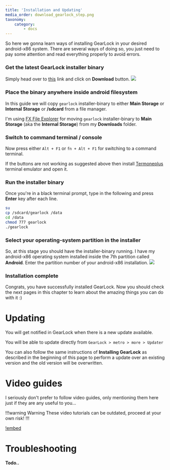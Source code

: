 ```yaml
---
title: 'Installation and Updating'
media_order: download_gearlock_step.png
taxonomy:
    category:
        - docs
---
```


So here we gonna learn ways of installing GearLock in your desired android-x86 system. There are several ways of doing so, you just need to pay some attention and read everything properly to avoid errors.

### Get the latest GearLock installer binary

Simply head over to [this](https://supreme-gamers.com/r/gearlock-custom-recovery-replacement-for-android-x86.40) link and click on **Download** button.
![](download_gearlock.png)

### Place the binary anywhere inside android filesystem

In this guide we will copy `gearlock` installer-binary to either **Main Storage** or **Internal Storage** or **/sdcard** from a file manager.

I'm using [FX File Explorer](https://fx-file-explorer.en.uptodown.com/android) for moving `gearlock` installer-binary to **Main Storage** (aka the **Internal Storage**) from my **Downloads** folder.

### Switch to command terminal / console

Now press either `Alt + F1` or `fn + Alt + F1` for switching to a command terminal.

If the buttons are not working as suggested above then install [Termoneplus](https://apkpure.com/termone-plus-terminal-emulator/com.termoneplus) terminal emulator and open it.

### Run the installer binary

Once you're in a black terminal prompt, type in the following and press **Enter** key after each line.

```bash
su
cp /sdcard/gearlock /data
cd /data
chmod 777 gearlock
./gearlock
```

### Select your operating-system partition in the installer

So, at this stage you should have the installer-binary running. I have my android-x86 operating system installed inside the 7th partition called **Android**. Enter the partition number of your android-x86 installation.
![](installer.png)

### Installation complete

Congrats, you have successfully installed GearLock. Now you should check the next pages in this chapter to learn about the amazing things you can do with it :)

# Updating

You will get notified in GearLock when there is a new update available.

You will be able to update directly from `GearLock > metro > more > Updater`

You can also follow the same instructions of **Installing GearLock** as described in the beginning of this page to perform a update over an existing version and the old version will be overwritten. 

# Video guides

I seriously don't prefer to follow video guides, only mentioning them here just if they are any useful to you...

!!!warning Warning
These video tutorials can be outdated, proceed at your own risk!
!!!

[!embed](https://www.youtube.com/watch?v=tg_lLrGaoYE)

# Troubleshooting

**Todo..**
